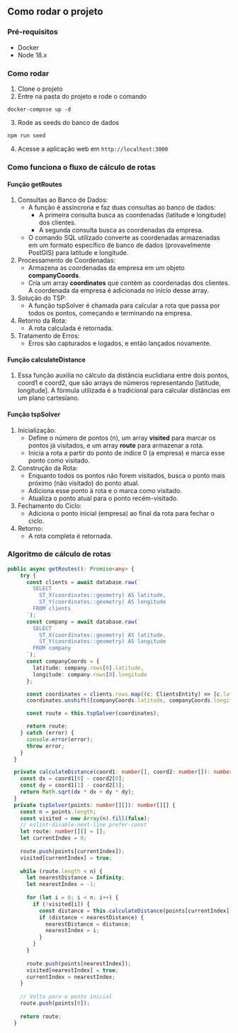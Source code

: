 ## Como rodar o projeto

### Pré-requisitos
- Docker
- Node 18.x

### Como rodar

1. Clone o projeto
2. Entre na pasta do projeto e rode o comando
```
docker-compose up -d
```
3. Rode as seeds do banco de dados
```
npm run seed
```
4. Acesse a aplicação web em `http://localhost:3000`

### Como funciona o fluxo de cálculo de rotas

#### Função getRoutes
1. Consultas ao Banco de Dados:
    - A função é assíncrona e faz duas consultas ao banco de dados:
      - A primeira consulta busca as coordenadas (latitude e longitude) dos clientes.
      - A segunda consulta busca as coordenadas da empresa.
    - O comando SQL utilizado converte as coordenadas armazenadas em um formato específico de banco de dados (provavelmente PostGIS) para latitude e longitude.
2. Processamento de Coordenadas:
    - Armazena as coordenadas da empresa em um objeto <strong>companyCoords</strong>.
    - Cria um array <strong>coordinates</strong> que contém as coordenadas dos clientes. A coordenada da empresa é adicionada no início desse array.
3. Solução do TSP:
    - A função tspSolver é chamada para calcular a rota que passa por todos os pontos, começando e terminando na empresa.
4. Retorno da Rota:
    - A rota calculada é retornada.
5. Tratamento de Erros:
    - Erros são capturados e logados, e então lançados novamente.

#### Função calculateDistance
1. Essa função auxilia no cálculo da distância euclidiana entre dois pontos, coord1 e coord2, que são arrays de números representando [latitude, longitude]. A fórmula utilizada é a tradicional para calcular distâncias em um plano cartesiano.

#### Função tspSolver
1. Inicialização:
    - Define o número de pontos (n), um array <strong>visited</strong> para marcar os pontos já visitados, e um array <strong>route</strong> para armazenar a rota.
    - Inicia a rota a partir do ponto de índice 0 (a empresa) e marca esse ponto como visitado.
2. Construção da Rota:
    - Enquanto todos os pontos não forem visitados, busca o ponto mais próximo (não visitado) do ponto atual.
    - Adiciona esse ponto à rota e o marca como visitado.
    - Atualiza o ponto atual para o ponto recém-visitado.
3. Fechamento do Ciclo:
    - Adiciona o ponto inicial (empresa) ao final da rota para fechar o ciclo.
4. Retorno:
    - A rota completa é retornada.

### Algoritmo de cálculo de rotas

```	ts
public async getRoutes(): Promise<any> {
    try {
      const clients = await database.raw(`
        SELECT 
          ST_X(coordinates::geometry) AS latitude,
          ST_Y(coordinates::geometry) AS longitude
        FROM clients
      `);
      const company = await database.raw(`
        SELECT 
          ST_X(coordinates::geometry) AS latitude,
          ST_Y(coordinates::geometry) AS longitude
        FROM company
      `);
      const companyCoords = {
        latitude: company.rows[0].latitude,
        longitude: company.rows[0].longitude
      };

      const coordinates = clients.rows.map((c: ClientsEntity) => [c.latitude, c.longitude]);
      coordinates.unshift([companyCoords.latitude, companyCoords.longitude]);

      const route = this.tspSolver(coordinates);

      return route;
    } catch (error) {
      console.error(error);
      throw error;
    }
  }

  private calculateDistance(coord1: number[], coord2: number[]): number {
    const dx = coord1[0] - coord2[0];
    const dy = coord1[1] - coord2[1];
    return Math.sqrt(dx * dx + dy * dy);
  }
  private tspSolver(points: number[][]): number[][] {
    const n = points.length;
    const visited = new Array(n).fill(false);
    // eslint-disable-next-line prefer-const
    let route: number[][] = [];
    let currentIndex = 0;
  
    route.push(points[currentIndex]);
    visited[currentIndex] = true;
  
    while (route.length < n) {
      let nearestDistance = Infinity;
      let nearestIndex = -1;
  
      for (let i = 0; i < n; i++) {
        if (!visited[i]) {
          const distance = this.calculateDistance(points[currentIndex], points[i]);
          if (distance < nearestDistance) {
            nearestDistance = distance;
            nearestIndex = i;
          }
        }
      }
  
      route.push(points[nearestIndex]);
      visited[nearestIndex] = true;
      currentIndex = nearestIndex;
    }
  
    // Volta para o ponto inicial
    route.push(points[0]);
  
    return route;
  }
```